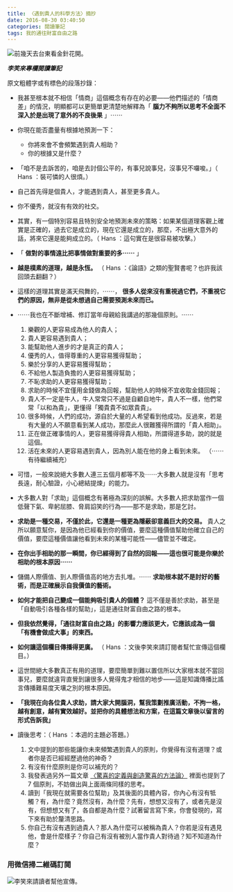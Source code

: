 ```yaml
---
title: 〈遇到貴人的科學方法〉摘抄
date: 2016-08-30 03:40:50
categories: 閱讀筆記
tags: 我的通往財富自由之路
---
```


![前幾天去台東看金針花開。](https://c6.staticflickr.com/9/8527/28701172453_14368afdce.jpg)

***李笑來專欄閱讀筆記***

原文粗體字或有標色的段落抄錄：

- 我甚至根本就不相信「情商」這個概念有存在的必要——他們描述的「情商差」的情況，明顯都可以更簡單更清楚地解釋為「 **腦力不夠所以思考不全面不深入於是出現了意外的不良後果** 」⋯⋯
- 你現在能否盡量有根據地預測一下：
    - 你將來會不會頻繁遇到貴人相助？
    - 你的根據又是什麼？
- 「咱不是去訴苦的，咱是去討個公平的，有事兒說事兒，沒事兒不囉唆。」（ Hans ：裝可憐的人很煩。）
- 自己首先得是個貴人，才能遇到貴人，甚至更多貴人。
- 你不優秀，就沒有有效的社交。
- 其實，有一個特別容易且特別安全地預測未來的策略：如果某個道理客觀上確實是正確的，過去它是成立的，現在它還是成立的，那麼，不出極大意外的話，將來它還是能夠成立的。（ Hans ：這句實在是很容易被攻擊。）
- 「 **做對的事情遠比把事情做對重要的多⋯⋯** 」
- **越是樸素的道理，越是永恆。** （ Hans ：《論語》之類的聖賢書呢？也許我該回頭去翻翻？）
- 這樣的道理其實是滿天飛舞的，⋯⋯， **很多人從來沒有重視過它們，不重視它們的原因，無非是從未想過自己需要預測未來而已。**
- ⋯⋯我也在不斷增補、修訂當年母親給我講過的那幾個原則。⋯⋯
    1. 樂觀的人更容易成為他人的貴人；
    2. 貴人更容易遇到貴人；
    3. 能幫助他人進步的才是真正的貴人；
    4. 優秀的人，值得尊重的人更容易獲得幫助；
    5. 樂於分享的人更容易獲得幫助；
    6. 不給他人製造負擔的人更容易獲得幫助；
    7. 不恥求助的人更容易獲得幫助；
    8. 求助的時候不宜僅用金錢做為回報，幫助他人的時候不宜收取金錢回報；
    9. 貴人不一定是牛人，牛人常常只不過是自顧自地牛，貴人不一樣，他們常常「以和為貴」，更懂得「獨貴貴不如眾貴貴」。
    10. 很多時候，人們的成功，源自於大量的人希望看到他成功。反過來，若是有大量的人不願意看到某人成功，那麼此人很難獲得所謂的「貴人相助」。
    11. 正在做正確事情的人，更容易獲得得貴人相助，所謂得道多助，說的就是這個。
    12. 活在未來的人更容易遇到貴人，因為別人能在他的身上看到未來。
    （⋯⋯有待繼續補充）

- 可惜，一般來說絕大多數人連三五個月都等不及⋯⋯大多數人就是沒有「思考長遠，耐心驗證，小心總結提煉」的能力。
- 大多數人對「求助」這個概念有著極為深刻的誤解。大多數人把求助當作一個低聲下氣、卑躬屈膝、脅肩諂笑的行為——那不是求助，那是乞討。
- **求助是一種交易，不僅於此，它還是一種更為隱蔽卻意義巨大的交易。** 貴人之所以願意幫你，是因為他已經看到你的價值，要麼這種價值幫助他確立自己的價值，要麼這種價值讓他看到未來的某種可能性——儘管並不確定。
- **在你出手相助的那一瞬間，你已經得到了自然的回報——這也很可能是你樂於相助的根本原因⋯⋯**
- 儲備人際價值、到人際價值高的地方去扎堆。⋯⋯ **求助根本就不是討好的藝術，而是正確展示自我價值的藝術。**
- **如何才能把自己變成一個能夠吸引貴人的個體？** 這不僅是善於求助，甚至是「自動吸引各種各樣的幫助」，這是通往財富自由之路的根本。
- **但我依然覺得，「通往財富自由之路」的影響力應該更大，它應該成為一個「有機會做成大事」的東西。**
- **如何讓這個欄目傳播得更廣。** （ Hans ：文後李笑來請訂閱者幫忙宣傳這個欄目。）
- 這世間絕大多數真正有用的道理，要麼簡單到難以置信所以大家根本就不當回事兒，要麼就違背直覺到讓很多人覺得鬼才相信的地步——這是知識傳播比謠言傳播難易度天壤之別的根本原因。
- **「我現在向各位貴人求助，請大家大開腦洞，幫我策劃推廣活動，不拘一格，越有創意，越有實效越好。並把你的具體想法和方案，在這篇文章後以留言的形式告訴我」**
- 讀後思考：（ Hans ：本週的主題必答題。）
    1. 文中提到的那些能讓你未來頻繁遇到貴人的原則，你覺得有沒有道理？或者你是否已經經歷過他的神奇？
    2. 有沒有什麼原則是你可以補充的？
    3. 我發表過另外一篇文章 [〈驚喜的定義與創造驚喜的方法論〉](http://b.xinshengdaxue.com/A18.html) 裡面也提到了 7 個原則，不妨做出與上面兩條同樣的思考。
    4. 讀到「我現在就需要各位幫助」及其後面的具體內容，你內心有沒有牴觸？有，為什麼？竟然沒有，為什麼？先有，想想又沒有了，或者先是沒有，但想想又有了，各自都是為什麼？試著留言寫下來，你會發現的，寫下來有助於釐清思路。
    5. 你自己有沒有遇到過貴人？那人為什麼可以被稱為貴人？你若是沒有遇見他，會是什麼樣子？你自己有沒有被別人當作貴人對待過？知不知道為什麼？

### 用微信掃二維碼訂閱

![李笑來請讀者幫他宣傳。](https://c4.staticflickr.com/9/8063/29225208931_892bc05f9e_z.jpg)
